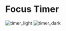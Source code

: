 # Focus Timer
![timer_light](https://github.com/leonardomenezes7/timer/assets/145611761/8c21f75f-4872-44e0-a8ff-6004a1f5d9ef)
![timer_dark](https://github.com/leonardomenezes7/timer/assets/145611761/61683dab-7ddb-4cec-acc7-5ad06cad0135)

